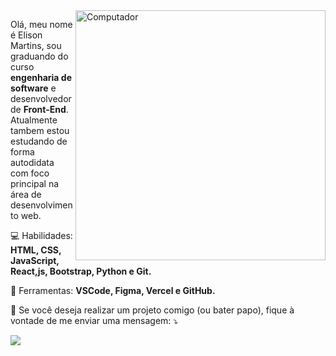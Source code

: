 <img src="https://raw.githubusercontent.com/MicaelliMedeiros/micaellimedeiros/master/image/computer-illustration.png" min-width="400px" max-width="400px" width="400px" align="right" alt="Computador">

<p align="left"> 
  Olá, meu nome é Elison Martins, sou graduando do curso <strong>engenharia de software</strong> e desenvolvedor de <strong>Front-End</strong>. Atualmente tambem estou estudando de forma autodidata com foco principal na área de desenvolvimento web.
</p>

<p align="left">
  💻 Habilidades: <strong>HTML, CSS, JavaScript, React,js, Bootstrap, Python e Git.</strong>
</p>

<p align="left">
  💼 Ferramentas: <strong>VSCode, Figma, Vercel e GitHub.</strong>
</p>

<p align="left">
  📧 Se você deseja realizar um projeto comigo (ou bater papo), fique à vontade de me enviar uma mensagem: ⤵️
</p>

<p align="left">
  
  <a href="https://www.linkedin.com/in/elison-martins/" alt="Linkedin">
  <img src="https://img.shields.io/badge/-Linkedin-0e76a8?style=for-the-badge&logo=Linkedin&logoColor=white&link=https://www.linkedin.com/in/elison-martins/" /></a>
</p>  

